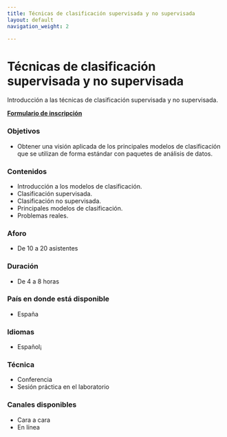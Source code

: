 ```yaml
---
title: Técnicas de clasificación supervisada y no supervisada
layout: default
navigation_weight: 2

---
```


# Técnicas de clasificación supervisada y no supervisada

Introducción a las técnicas de clasificación supervisada y no supervisada. 

[**Formulario de inscripción**](https://forms.gle/LTZmEm6vzCd7Bkxq9)

### Objetivos
-  Obtener una visión aplicada de los principales modelos de clasificación que se utilizan de forma estándar con paquetes de análisis de datos.

### Contenidos
- Introducción a los modelos de clasificación.
- Clasificación supervisada.
- Clasificación no supervisada.
- Principales modelos de clasificación.
- Problemas reales.

### Aforo
- De 10 a 20 asistentes

### Duración
- De 4 a 8 horas

### País en donde está disponible
- España

### Idiomas
- Español¡

### Técnica
- Conferencia
- Sesión práctica en el laboratorio

### Canales disponibles
- Cara a cara
- En línea


